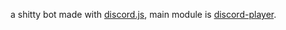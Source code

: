a shitty bot made with [discord.js](https://www.npmjs.com/package/discord.js), main module is [discord-player](https://www.npmjs.com/package/discord-player).
